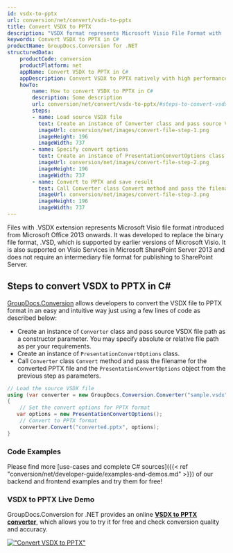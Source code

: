 ```yaml
---
id: vsdx-to-pptx
url: conversion/net/convert/vsdx-to-pptx
title: Convert VSDX to PPTX
description: "VSDX format represents Microsoft Visio File Format with .vsdx extension. Learn how to convert VSDX to PPTX file programmatically in C# language using GroupDocs.Conversion for .NET library."
keywords: Convert VSDX to PPTX in C#
productName: GroupDocs.Conversion for .NET
structuredData:
    productCode: conversion
    productPlatform: net
    appName: Convert VSDX to PPTX in C#
    appDescription: Convert VSDX to PPTX natively with high performance using C# language and server side GroupDocs.Conversion for .NET APIs, without the use of any software like Microsoft or Open Office.
    howTo:
        name: How to convert VSDX to PPTX in C# 
        description: Some description
        url: conversion/net/convert/vsdx-to-pptx/#steps-to-convert-vsdx-to-pptx-in-c
        steps:
        - name: Load source VSDX file 
          text: Create an instance of Converter class and pass source VSDX file path as a constructor parameter. You may specify absolute or relative file path as per your requirements. 
          imageUrl: conversion/net/images/convert-file-step-1.png
          imageHeight: 196
          imageWidth: 737
        - name: Specify convert options 
          text: Create an instance of PresentationConvertOptions class.
          imageUrl: conversion/net/images/convert-file-step-2.png
          imageHeight: 196
          imageWidth: 737
        - name: Convert to PPTX and save result 
          text: Call Converter class Convert method and pass the filename for the converted HTML file and the PresentationConvertOptions object from the previous step as parameters.
          imageUrl: conversion/net/images/convert-file-step-3.png
          imageHeight: 196
          imageWidth: 737
---
```


Files with .VSDX extension represents Microsoft Visio file format introduced from Microsoft Office 2013 onwards. It was developed to replace the binary file format, .VSD, which is supported by earlier versions of Microsoft Visio. It is also supported on Visio Services in Microsoft SharePoint Server 2013 and does not require an intermediary file format for publishing to SharePoint Server.

## Steps to convert VSDX to PPTX in C#

[GroupDocs.Conversion](https://products.groupdocs.com/conversion/net) allows developers to convert the VSDX file to PPTX format in an easy and intuitive way just using a few lines of code as described below:

* Create an instance of `Converter` class and pass source VSDX file path as a constructor parameter. You may specify absolute or relative file path as per your requirements. 
* Create an instance of `PresentationConvertOptions` class.
* Call `Converter` class `Convert` method and pass the filename for the converted PPTX file and the `PresentationConvertOptions` object from the previous step as parameters.

```csharp
// Load the source VSDX file
using (var converter = new GroupDocs.Conversion.Converter("sample.vsdx"))
{
    // Set the convert options for PPTX format
   var options = new PresentationConvertOptions();
    // Convert to PPTX format
    converter.Convert("converted.pptx", options);
}
```

### Code Examples

Please find more [use-cases and complete C# sources]({{< ref "conversion/net/developer-guide/examples-and-demos.md" >}}) of our backend and frontend examples and try them for free!

### VSDX to PPTX Live Demo

GroupDocs.Conversion for .NET provides an online [**VSDX to PPTX converter**](https://products.groupdocs.app/conversion/vsdx-to-pptx), which allows you to try it for free and check conversion quality and accuracy.

[!["Convert VSDX to PPTX"](conversion/net/images/convert-to-pptx/convert-vsdx-to-pptx.png)](https://products.groupdocs.app/conversion/vsdx-to-pptx)